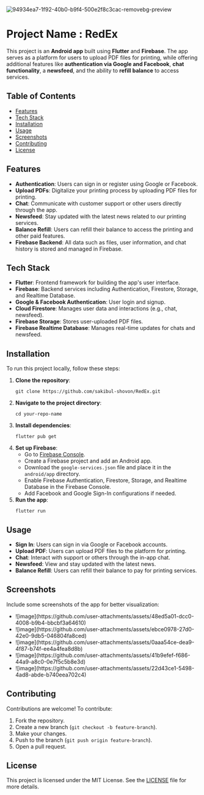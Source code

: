 ![94934ea7-1f92-40b0-b9f4-500e2f8c3cac-removebg-preview](https://github.com/user-attachments/assets/1544ee6f-390f-4ee0-a4f7-1d36848d8cc8)

<h1>Project Name : RedEx</h1>

<p>This project is an <strong>Android app</strong> built using <strong>Flutter</strong> and <strong>Firebase</strong>. The app serves as a platform for users to upload PDF files for printing, while offering additional features like <strong>authentication via Google and Facebook</strong>, <strong>chat functionality</strong>, a <strong>newsfeed</strong>, and the ability to <strong>refill balance</strong> to access services.</p>

<h2>Table of Contents</h2>
<ul>
  <li><a href="#features">Features</a></li>
  <li><a href="#tech-stack">Tech Stack</a></li>
  <li><a href="#installation">Installation</a></li>
  <li><a href="#usage">Usage</a></li>
  <li><a href="#screenshots">Screenshots</a></li>
  <li><a href="#contributing">Contributing</a></li>
  <li><a href="#license">License</a></li>
</ul>

<h2 id="features">Features</h2>
<ul>
  <li><strong>Authentication</strong>: Users can sign in or register using Google or Facebook.</li>
  <li><strong>Upload PDFs</strong>: Digitalize your printing process by uploading PDF files for printing.</li>
  <li><strong>Chat</strong>: Communicate with customer support or other users directly through the app.</li>
  <li><strong>Newsfeed</strong>: Stay updated with the latest news related to our printing services.</li>
  <li><strong>Balance Refill</strong>: Users can refill their balance to access the printing and other paid features.</li>
  <li><strong>Firebase Backend</strong>: All data such as files, user information, and chat history is stored and managed in Firebase.</li>
</ul>

<h2 id="tech-stack">Tech Stack</h2>
<ul>
  <li><strong>Flutter</strong>: Frontend framework for building the app's user interface.</li>
  <li><strong>Firebase</strong>: Backend services including Authentication, Firestore, Storage, and Realtime Database.</li>
  <li><strong>Google & Facebook Authentication</strong>: User login and signup.</li>
  <li><strong>Cloud Firestore</strong>: Manages user data and interactions (e.g., chat, newsfeed).</li>
  <li><strong>Firebase Storage</strong>: Stores user-uploaded PDF files.</li>
  <li><strong>Firebase Realtime Database</strong>: Manages real-time updates for chats and newsfeed.</li>
</ul>

<h2 id="installation">Installation</h2>
<p>To run this project locally, follow these steps:</p>

<ol>
  <li><strong>Clone the repository</strong>:
    <pre><code>git clone https://github.com/sakibul-shovon/RedEx.git</code></pre>
  </li>
  <li><strong>Navigate to the project directory</strong>:
    <pre><code>cd your-repo-name</code></pre>
  </li>
  <li><strong>Install dependencies</strong>:
    <pre><code>flutter pub get</code></pre>
  </li>
  <li><strong>Set up Firebase</strong>:
    <ul>
      <li>Go to <a href="https://console.firebase.google.com/">Firebase Console</a>.</li>
      <li>Create a Firebase project and add an Android app.</li>
      <li>Download the <code>google-services.json</code> file and place it in the <code>android/app</code> directory.</li>
      <li>Enable Firebase Authentication, Firestore, Storage, and Realtime Database in the Firebase Console.</li>
      <li>Add Facebook and Google Sign-In configurations if needed.</li>
    </ul>
  </li>
  <li><strong>Run the app</strong>:
    <pre><code>flutter run</code></pre>
  </li>
</ol>

<h2 id="usage">Usage</h2>
<ul>
  <li><strong>Sign In</strong>: Users can sign in via Google or Facebook accounts.</li>
  <li><strong>Upload PDF</strong>: Users can upload PDF files to the platform for printing.</li>
  <li><strong>Chat</strong>: Interact with support or others through the in-app chat.</li>
  <li><strong>Newsfeed</strong>: View and stay updated with the latest news.</li>
  <li><strong>Balance Refill</strong>: Users can refill their balance to pay for printing services.</li>
</ul>

<h2 id="screenshots">Screenshots</h2>
<p>Include some screenshots of the app for better visualization:</p>
<ul>
  
<li>![image](https://github.com/user-attachments/assets/48ed5a01-dcc0-4008-b9b4-bbcbf3a64610) </li>

  <li>![image](https://github.com/user-attachments/assets/ebce0978-27d0-42e0-9db5-046804fa8ced)
</li>
  <li>![image](https://github.com/user-attachments/assets/0aaa54ce-dea9-4f87-b74f-ee4a4fea8d8b)
</li>
  <li>![image](https://github.com/user-attachments/assets/41b9efef-f686-44a9-a8c0-0e7f5c5b8e3d)
</li>
<li>![image](https://github.com/user-attachments/assets/22d43ce1-5498-4ad8-abde-b740eea702c4)
</li>
  
</ul>

<h2 id="contributing">Contributing</h2>
<p>Contributions are welcome! To contribute:</p>
<ol>
  <li>Fork the repository.</li>
  <li>Create a new branch (<code>git checkout -b feature-branch</code>).</li>
  <li>Make your changes.</li>
  <li>Push to the branch (<code>git push origin feature-branch</code>).</li>
  <li>Open a pull request.</li>
</ol>

<h2 id="license">License</h2>
<p>This project is licensed under the MIT License. See the <a href="LICENSE">LICENSE</a> file for more details.</p>

